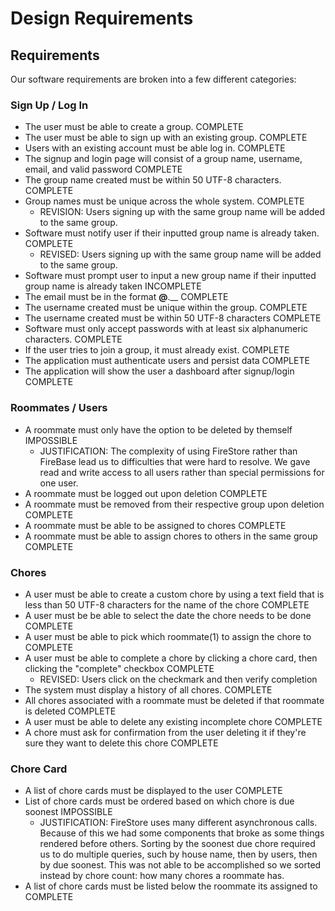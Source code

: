 
# Design Requirements

## Requirements

Our software requirements are broken into a few different categories:

### Sign Up / Log In

* The user must be able to create a group. COMPLETE
* The user must be able to sign up with an existing group. COMPLETE
* Users with an existing account must be able log in. COMPLETE
* The signup and login page will consist of a group name, username, email, and valid password COMPLETE
* The group name created must be within 50 UTF-8 characters. COMPLETE
* Group names must be unique across the whole system. COMPLETE
    * REVISION: Users signing up with the same group name will be added to the same group.
* Software must notify user if their inputted group name is already taken. COMPLETE
    * REVISED: Users signing up with the same group name will be added to the same group.
* Software must prompt user to input a new group name if their inputted group name is already taken INCOMPLETE
* The email must be in the format __@__.__ COMPLETE
* The username created must be unique within the group. COMPLETE
* The username created must be within 50 UTF-8 characters COMPLETE
* Software must only accept passwords with at least six alphanumeric characters. COMPLETE
* If the user tries to join a group, it must already exist. COMPLETE
* The application must authenticate users and persist data COMPLETE
* The application will show the user a dashboard after signup/login COMPLETE

### Roommates / Users

* A roommate must only have the option to be deleted by themself IMPOSSIBLE
    * JUSTIFICATION: The complexity of using FireStore rather than FireBase lead us to difficulties that were hard to resolve. We gave read and write access to all users rather than special permissions for one user.
* A roommate must be logged out upon deletion COMPLETE
* A roommate must be removed from their respective group upon deletion COMPLETE
* A roommate must be able to be assigned to chores COMPLETE
* A roommate must be able to assign chores to others in the same group COMPLETE

### Chores

* A user must be able to create a custom chore by using a text field that is less
than 50 UTF-8 characters for the name of the chore COMPLETE
* A user must be be able to select the date the chore needs to be done COMPLETE
* A user must be able to pick which roommate(1) to assign the chore to COMPLETE
* A user must be able to complete a chore by clicking a chore card, then clicking
the "complete" checkbox COMPLETE
    * REVISED: Users click on the checkmark and then verify completion
* The system must display a history of all chores. COMPLETE
* All chores associated with a roommate must be deleted if that roommate is deleted COMPLETE
* A user must be able to delete any existing incomplete chore COMPLETE
* A chore must ask for confirmation from the user deleting it if they're sure they want to delete this chore COMPLETE

### Chore Card

* A list of chore cards must be displayed to the user COMPLETE
* List of chore cards must be ordered based on which chore is due soonest IMPOSSIBLE
    * JUSTIFICATION: FireStore uses many different asynchronous calls. Because of this we had some components that broke as some things rendered before others. Sorting by the soonest due chore required us to do multiple queries, such by house name, then by users, then by due soonest. This was not able to be accomplished so we sorted instead by chore count: how many chores a roommate has.
* A list of chore cards must be listed below the roommate its assigned to COMPLETE
